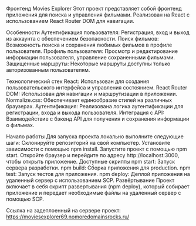 Фронтенд Movies Explorer
Этот проект представляет собой фронтенд приложения для поиска и управления фильмами. Реализован на React с использованием React Router DOM для навигации.

Особенности
Аутентификация пользователя: Регистрация, вход и выход из аккаунта с обеспечением безопасности.
Поиск фильмов: Возможность поиска и сохранения любимых фильмов в профиле пользователя.
Профиль пользователя: Просмотр и редактирование информации пользователя, управление сохраненными фильмами.
Защищенные маршруты: Некоторые маршруты доступны только авторизованным пользователям.

Технологический стек
React: Использован для создания пользовательского интерфейса и управления состоянием.
React Router DOM: Использован для навигации и маршрутизации в приложении.
Normalize.css: Обеспечивает единообразие стилей на различных браузерах.
Аутентификация: Реализована логика аутентификации для регистрации, входа и выхода пользователя.
Интеграция с API: Взаимодействие с бэкенд API для получения и сохранения информации о фильмах.

Начало работы
Для запуска проекта локально выполните следующие шаги:
Склонируйте репозиторий на свой компьютер.
Установите зависимости с помощью npm install.
Запустите проект с помощью npm start.
Откройте браузер и перейдите по адресу http://localhost:3000, чтобы открыть приложение.
Доступные скрипты
npm start: Запуск сервера разработки.
npm build: Сборка приложения для production.
npm test: Запуск тестов для приложения.
npm deploy: Деплой приложения на удаленный сервер с использованием SCP.
Развёртывание
Проект включает в себя скрипт развертывания (npm deploy), который собирает приложение и передает необходимые файлы на удаленный сервер с помощью SCP.

Ссылка на задеплоенный на сервере проект: https://moviesexplorer69.nomoredomainsrocks.ru/
